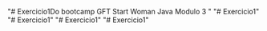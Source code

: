 "# Exercicio1Do bootcamp GFT Start Woman Java Modulo 3 " 
"# Exercicio1" 
"# Exercicio1" 
"# Exercicio1" 
"# Exercicio1" 

